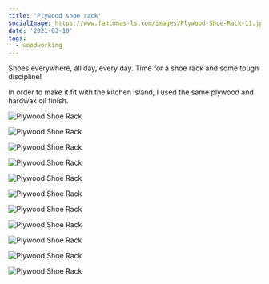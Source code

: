 ```yaml
---
title: 'Plywood shoe rack'
socialImage: https://www.fantomas-ls.com/images/Plywood-Shoe-Rack-11.jpg
date: '2021-03-10'
tags:
  - woodworking
---
```


Shoes everywhere, all day, every day. Time for a shoe rack and some tough discipline!​

In order to make it fit with the kitchen island, I used the same plywood and hardwax oil finish.

![Plywood Shoe Rack](/images/Plywood-Shoe-Rack-1.jpg "Breaking in my new Festool table saw. I think I'm in love.")

![Plywood Shoe Rack](/images/Plywood-Shoe-Rack-2.jpg "For the sides I went with curves. Nothing better than a can of WD40 to lay them out.")

![Plywood Shoe Rack](/images/Plywood-Shoe-Rack-3.jpg "Plunge cuts on the table saw for the straight parts and a little jigsaw action to finish the curved cuts.")

![Plywood Shoe Rack](/images/Plywood-Shoe-Rack-4.jpg "Some sanding was required to make everything smooth.")

![Plywood Shoe Rack](/images/Plywood-Shoe-Rack-5.jpg "Dry fit of the shelves to get the correct angle and depth.")

![Plywood Shoe Rack](/images/Plywood-Shoe-Rack-6.jpg "Added bevels to the shelves so they line up flush with the sides. Also marked out for the plunge cuts.")

![Plywood Shoe Rack](/images/Plywood-Shoe-Rack-7.jpg "Do be careful when plunge cutting.")

![Plywood Shoe Rack](/images/Plywood-Shoe-Rack-8.jpg "Finished the cuts with a pull saw.")

![Plywood Shoe Rack](/images/Plywood-Shoe-Rack-9.jpg "Makes for a lighter looking shelf I think.")

![Plywood Shoe Rack](/images/Plywood-Shoe-Rack-10.jpg "Used brass screws to join everything.")

![Plywood Shoe Rack](/images/Plywood-Shoe-Rack-11.jpg "Oiled and ready to take shoes.")